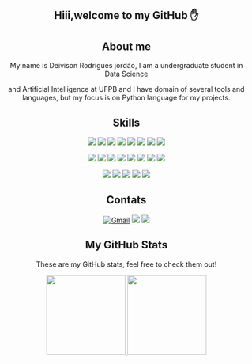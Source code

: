 <div align="center">
  <h2>Hiii,welcome to my GitHub ✋</h2>
</div>

<div align="center">
  <h2>About me</h2>
  <p> My name is Deivison Rodrigues jordão, I am a undergraduate student in Data Science <p>
  <p> and Artificial Intelligence at UFPB and I have domain of several tools and languages, but my focus is on Python language for my projects. </p>
</div>

<div align="center">
  <h2>Skills</h2>
  
  [![](https://img.shields.io/badge/Python-3776AB?style=for-the-badge&logo=python&logoColor=white)]()
  [![](https://img.shields.io/badge/C-00599C?style=for-the-badge&logo=c&logoColor=white)]()
  [![](https://img.shields.io/badge/C%2B%2B-00599C?style=for-the-badge&logo=c%2B%2B&logoColor=white)]()
  [![](https://img.shields.io/badge/Java-ED8B00?style=for-the-badge&logo=java&logoColor=white)]()
  [![](https://img.shields.io/badge/R-276DC3?style=for-the-badge&logo=r&logoColor=white)]()
  [![](https://img.shields.io/badge/Markdown-000000?style=for-the-badge&logo=markdown&logoColor=white)]()
  [![](https://img.shields.io/badge/PowerBI-F2C811?style=for-the-badge&logo=Power%20BI&logoColor=white)]()
  [![](https://img.shields.io/badge/Microsoft_Excel-217346?style=for-the-badge&logo=microsoft-excel&logoColor=white)]()


  [![](https://img.shields.io/badge/GIT-E44C30?style=for-the-badge&logo=git&logoColor=white)]()
  [![](https://img.shields.io/badge/SQLite-07405E?style=for-the-badge&logo=sqlite&logoColor=white)]()
  [![](https://img.shields.io/badge/TensorFlow-FF6F00?style=for-the-badge&logo=tensorflow&logoColor=white)]()
  [![](https://img.shields.io/badge/SciPy-654FF0?style=for-the-badge&logo=SciPy&logoColor=white)]()
  [![](https://img.shields.io/badge/Plotly-239120?style=for-the-badge&logo=plotly&logoColor=white)]()
  [![](https://img.shields.io/badge/Pandas-2C2D72?style=for-the-badge&logo=pandas&logoColor=white)]()
  [![](https://img.shields.io/badge/Numpy-777BB4?style=for-the-badge&logo=numpy&logoColor=white)]()
  [![](https://img.shields.io/badge/OpenCV-27338e?style=for-the-badge&logo=OpenCV&logoColor=white)]()


  [![](https://img.shields.io/badge/Jupyter-F37626.svg?&style=for-the-badge&logo=Jupyter&logoColor=white)]()
  [![](https://img.shields.io/badge/Colab-F9AB00?style=for-the-badge&logo=googlecolab&color=525252)]()
  [![](https://img.shields.io/badge/Windows-0078D6?style=for-the-badge&logo=windows&logoColor=white)]()
  [![](https://img.shields.io/badge/Linux-FCC624?style=for-the-badge&logo=linux&logoColor=black)]()
  [![](https://img.shields.io/badge/Overleaf-47A141?style=for-the-badge&logo=Overleaf&logoColor=white)]()
</div>

<div align="center">
  <h2>Contats</h2>

  [![Gmail](https://img.shields.io/badge/Gmail-D14836?style=for-the-badge&logo=gmail&logoColor=white)](mailto:deivisonrodrigues.jordao@gmail.com)
  [![](https://img.shields.io/badge/Instagram-E4405F?style=for-the-badge&logo=instagram&logoColor=white)](https://www.instagram.com/deivin.rodrigues_/)
  [![](https://img.shields.io/badge/LinkedIn-0077B5?style=for-the-badge&logo=linkedin&logoColor=white)](https://www.linkedin.com/in/deivison-rodrigues-726245218/)
</div>

<div align="center">
  <h2>My GitHub Stats</h2>
  <p>These are my GitHub stats, feel free to check them out!</p>
  <a href="https://github.com/DeivisonJordao">
    <img height="160em" src="https://github-readme-stats.vercel.app/api?username=DeivisonJordao&bg_color=30,290800,000000&title_color=fff&text_color=fff" />
    <img height="160em" src="https://github-readme-stats.vercel.app/api/top-langs/?username=DeivisonJordao&hide=jupyter%20notebook&bg_color=30,290800,000000&title_color=fff&text_color=fff&layout=compact&langs_count=6" />
  </a>
</div>
